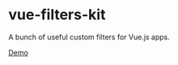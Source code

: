 # vue-filters-kit
A bunch of useful custom filters for Vue.js apps.

[Demo][1]

[1]: http://panteng.me/demos/vue-filters-kit/